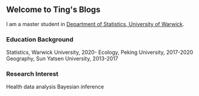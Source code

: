 ## Welcome to Ting's Blogs

I am a master student in [Department of Statistics, University of Warwick](https://warwick.ac.uk/fac/sci/statistics/).

### Education Background

Statistics, Warwick University, 2020-
Ecology, Peking University, 2017-2020
Geography, Sun Yatsen University, 2013-2017

### Research Interest

Health data analysis
Bayesian inference
